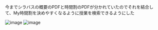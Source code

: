 今までシラバスの概要のPDFと時間割のPDFが分かれていたのでそれを結合して、My時間割を決めやすくなるように授業を検索できるようにした

![image](https://user-images.githubusercontent.com/65150262/106082868-d8612f80-615e-11eb-8def-984f11b116af.png)
![image](https://user-images.githubusercontent.com/65150262/106082978-0cd4eb80-615f-11eb-85ca-e7438be77f22.png)
